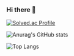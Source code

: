 ### Hi there 👋

[![Solved.ac Profile](http://mazassumnida.wtf/api/v2/generate_badge?boj=developershkim)](https://solved.ac/developershkim/)

![Anurag's GitHub stats](https://github-readme-stats.vercel.app/api?username=developer-shkim&show_icons=true&theme=radical)

![Top Langs](https://github-readme-stats.vercel.app/api/top-langs/?username=developer-shkim&layout=compact)
